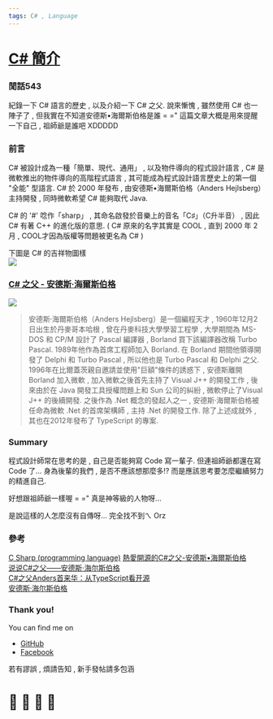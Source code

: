 ```yaml
---
tags: C# , Language
---
```


# [C# 簡介](https://zh.wikipedia.org/wiki/C%E2%99%AF)
### 閒話543
紀錄一下 C# 語言的歷史 , 以及介紹一下 C# 之父.
說來慚愧 , 雖然使用 C# 也一陣子了 , 但我實在不知道安德斯•海爾斯伯格是誰 = ="
這篇文章大概是用來提醒一下自己 , 祖師爺是誰吧 XDDDDD

### 前言
C# 被設計成為一種「簡單、現代、通用」 , 以及物件導向的程式設計語言 , C# 是微軟推出的物件導向的高階程式語言 , 其可能成為程式設計語言歷史上的第一個 "全能" 型語言. C# 於 2000 年發布 , 由安德斯•海爾斯伯格（Anders Hejlsberg）主持開發 , 同時微軟希望 C# 能夠取代 Java. 

C# 的 '#' 唸作「sharp」 , 其命名啟發於音樂上的音名「C♯」（C升半音） , 因此 C# 有著 C++ 的進化版的意思. ( C# 原來的名字其實是 COOL , 直到 2000 年 2 月 , COOL才因為版權等問題被更名為 C# )

下圖是 C# 的吉祥物圖樣    
![](https://i.imgur.com/REBli13.jpg)


### [C# 之父 - 安德斯·海爾斯伯格](https://zh.wikipedia.org/wiki/%E5%AE%89%E5%BE%B7%E6%96%AF%C2%B7%E6%B5%B7%E5%B0%94%E6%96%AF%E4%BC%AF%E6%A0%BC)
![](https://i.imgur.com/AhcsY9C.png)

> 安德斯·海爾斯伯格（Anders Hejlsberg）是一個編程天才 , 1960年12月2日出生於丹麥哥本哈根 , 曾在丹麥科技大學學習工程學 , 大學期間為 MS-DOS 和 CP/M 設計了 Pascal 編譯器 , Borland 買下該編譯器改稱 Turbo Pascal. 1989年他作為首席工程師加入 Borland. 在 Borland 期間他領導開發了 Delphi 和 Turbo Pascal , 所以他也是 Turbo Pascal 和 Delphi 之父. 1996年在比爾蓋茨親自邀請並使用"巨額"條件的誘惑下 , 安德斯離開 Borland 加入微軟 , 加入微軟之後首先主持了 Visual J++ 的開發工作 , 後來由於在 Java 開發工具授權問題上和 Sun 公司的糾紛 , 微軟停止了Visual J++ 的後續開發. 之後作為 .Net 概念的發起人之一 , 安德斯·海爾斯伯格被任命為微軟 .Net 的首席架構師 , 主持 .Net 的開發工作. 除了上述成就外 , 其也在2012年發布了 TypeScript 的專案.

### Summary 
程式設計師常在思考的是 , 自己是否能夠寫 Code 寫一輩子. 
但連祖師爺都還在寫 Code 了... 身為後輩的我們 , 是否不應該想那麼多!? 而是應該思考要怎麼繼續努力的精進自己.

好想跟祖師爺一樣喔 = ="
真是神等級的人物呀...

是說這樣的人怎麼沒有自傳呀...
完全找不到ㄟ Orz

### 參考
[C Sharp (programming language)](https://en.wikipedia.org/wiki/C_Sharp_(programming_language)#History)     
[熱愛開源的C#之父-安德斯•海爾斯伯格](https://kknews.cc/zh-tw/tech/ljeg6rb.html)    
[说说C#之父——安德斯·海尔斯伯格](https://www.cnblogs.com/weige/p/3310397.html)    
[C#之父Anders首来华：从TypeScript看开源](https://tech.huanqiu.com/article/9CaKrnJR0JN)    
[安德斯·海尔斯伯格](https://baike.baidu.com/item/%E5%AE%89%E5%BE%B7%E6%96%AF%C2%B7%E6%B5%B7%E5%B0%94%E6%96%AF%E4%BC%AF%E6%A0%BC/2152925?fromtitle=Anders%20Hejlsberg&fromid=9081506#2)    







### Thank you! 

You can find me on

- [GitHub](https://github.com/s0920832252)
- [Facebook](https://www.facebook.com/fourtune.chen)

若有謬誤 , 煩請告知 , 新手發帖請多包涵

# :100: :muscle: :tada: :sheep: 
